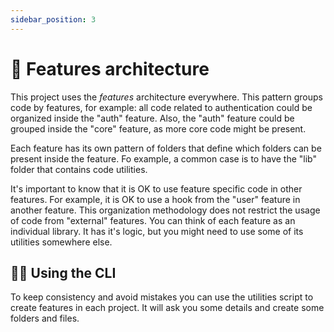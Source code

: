 ```yaml
---
sidebar_position: 3
---
```


# 🧩 Features architecture

This project uses the _features_ architecture everywhere. This pattern groups code by features, for example: all code related to authentication could be organized inside the "auth" feature. Also, the "auth" feature could be grouped inside the "core" feature, as more core code might be present.

Each feature has its own pattern of folders that define which folders can be present inside the feature. Fo example, a common case is to have the "lib" folder that contains code utilities.

It's important to know that it is OK to use feature specific code in other features. For example, it is OK to use a hook from the "user" feature in another feature. This organization methodology does not restrict the usage of code from "external" features.
You can think of each feature as an individual library. It has it's logic, but you might need to use some of its utilities somewhere else.

## 🧑‍💻 Using the CLI

To keep consistency and avoid mistakes you can use the utilities script to create features in each project. It will ask you some details and create some folders and files.
